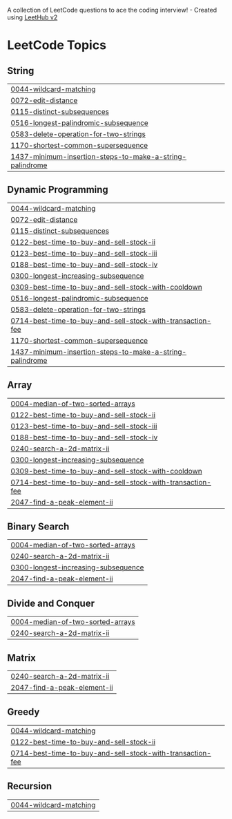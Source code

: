 A collection of LeetCode questions to ace the coding interview! - Created using [LeetHub v2](https://github.com/arunbhardwaj/LeetHub-2.0)
<!---LeetCode Topics Start-->
# LeetCode Topics
## String
|  |
| ------- |
| [0044-wildcard-matching](https://github.com/HimagiriNandan/LeetHub/tree/master/0044-wildcard-matching) |
| [0072-edit-distance](https://github.com/HimagiriNandan/LeetHub/tree/master/0072-edit-distance) |
| [0115-distinct-subsequences](https://github.com/HimagiriNandan/LeetHub/tree/master/0115-distinct-subsequences) |
| [0516-longest-palindromic-subsequence](https://github.com/HimagiriNandan/LeetHub/tree/master/0516-longest-palindromic-subsequence) |
| [0583-delete-operation-for-two-strings](https://github.com/HimagiriNandan/LeetHub/tree/master/0583-delete-operation-for-two-strings) |
| [1170-shortest-common-supersequence](https://github.com/HimagiriNandan/LeetHub/tree/master/1170-shortest-common-supersequence) |
| [1437-minimum-insertion-steps-to-make-a-string-palindrome](https://github.com/HimagiriNandan/LeetHub/tree/master/1437-minimum-insertion-steps-to-make-a-string-palindrome) |
## Dynamic Programming
|  |
| ------- |
| [0044-wildcard-matching](https://github.com/HimagiriNandan/LeetHub/tree/master/0044-wildcard-matching) |
| [0072-edit-distance](https://github.com/HimagiriNandan/LeetHub/tree/master/0072-edit-distance) |
| [0115-distinct-subsequences](https://github.com/HimagiriNandan/LeetHub/tree/master/0115-distinct-subsequences) |
| [0122-best-time-to-buy-and-sell-stock-ii](https://github.com/HimagiriNandan/LeetHub/tree/master/0122-best-time-to-buy-and-sell-stock-ii) |
| [0123-best-time-to-buy-and-sell-stock-iii](https://github.com/HimagiriNandan/LeetHub/tree/master/0123-best-time-to-buy-and-sell-stock-iii) |
| [0188-best-time-to-buy-and-sell-stock-iv](https://github.com/HimagiriNandan/LeetHub/tree/master/0188-best-time-to-buy-and-sell-stock-iv) |
| [0300-longest-increasing-subsequence](https://github.com/HimagiriNandan/LeetHub/tree/master/0300-longest-increasing-subsequence) |
| [0309-best-time-to-buy-and-sell-stock-with-cooldown](https://github.com/HimagiriNandan/LeetHub/tree/master/0309-best-time-to-buy-and-sell-stock-with-cooldown) |
| [0516-longest-palindromic-subsequence](https://github.com/HimagiriNandan/LeetHub/tree/master/0516-longest-palindromic-subsequence) |
| [0583-delete-operation-for-two-strings](https://github.com/HimagiriNandan/LeetHub/tree/master/0583-delete-operation-for-two-strings) |
| [0714-best-time-to-buy-and-sell-stock-with-transaction-fee](https://github.com/HimagiriNandan/LeetHub/tree/master/0714-best-time-to-buy-and-sell-stock-with-transaction-fee) |
| [1170-shortest-common-supersequence](https://github.com/HimagiriNandan/LeetHub/tree/master/1170-shortest-common-supersequence) |
| [1437-minimum-insertion-steps-to-make-a-string-palindrome](https://github.com/HimagiriNandan/LeetHub/tree/master/1437-minimum-insertion-steps-to-make-a-string-palindrome) |
## Array
|  |
| ------- |
| [0004-median-of-two-sorted-arrays](https://github.com/HimagiriNandan/LeetHub/tree/master/0004-median-of-two-sorted-arrays) |
| [0122-best-time-to-buy-and-sell-stock-ii](https://github.com/HimagiriNandan/LeetHub/tree/master/0122-best-time-to-buy-and-sell-stock-ii) |
| [0123-best-time-to-buy-and-sell-stock-iii](https://github.com/HimagiriNandan/LeetHub/tree/master/0123-best-time-to-buy-and-sell-stock-iii) |
| [0188-best-time-to-buy-and-sell-stock-iv](https://github.com/HimagiriNandan/LeetHub/tree/master/0188-best-time-to-buy-and-sell-stock-iv) |
| [0240-search-a-2d-matrix-ii](https://github.com/HimagiriNandan/LeetHub/tree/master/0240-search-a-2d-matrix-ii) |
| [0300-longest-increasing-subsequence](https://github.com/HimagiriNandan/LeetHub/tree/master/0300-longest-increasing-subsequence) |
| [0309-best-time-to-buy-and-sell-stock-with-cooldown](https://github.com/HimagiriNandan/LeetHub/tree/master/0309-best-time-to-buy-and-sell-stock-with-cooldown) |
| [0714-best-time-to-buy-and-sell-stock-with-transaction-fee](https://github.com/HimagiriNandan/LeetHub/tree/master/0714-best-time-to-buy-and-sell-stock-with-transaction-fee) |
| [2047-find-a-peak-element-ii](https://github.com/HimagiriNandan/LeetHub/tree/master/2047-find-a-peak-element-ii) |
## Binary Search
|  |
| ------- |
| [0004-median-of-two-sorted-arrays](https://github.com/HimagiriNandan/LeetHub/tree/master/0004-median-of-two-sorted-arrays) |
| [0240-search-a-2d-matrix-ii](https://github.com/HimagiriNandan/LeetHub/tree/master/0240-search-a-2d-matrix-ii) |
| [0300-longest-increasing-subsequence](https://github.com/HimagiriNandan/LeetHub/tree/master/0300-longest-increasing-subsequence) |
| [2047-find-a-peak-element-ii](https://github.com/HimagiriNandan/LeetHub/tree/master/2047-find-a-peak-element-ii) |
## Divide and Conquer
|  |
| ------- |
| [0004-median-of-two-sorted-arrays](https://github.com/HimagiriNandan/LeetHub/tree/master/0004-median-of-two-sorted-arrays) |
| [0240-search-a-2d-matrix-ii](https://github.com/HimagiriNandan/LeetHub/tree/master/0240-search-a-2d-matrix-ii) |
## Matrix
|  |
| ------- |
| [0240-search-a-2d-matrix-ii](https://github.com/HimagiriNandan/LeetHub/tree/master/0240-search-a-2d-matrix-ii) |
| [2047-find-a-peak-element-ii](https://github.com/HimagiriNandan/LeetHub/tree/master/2047-find-a-peak-element-ii) |
## Greedy
|  |
| ------- |
| [0044-wildcard-matching](https://github.com/HimagiriNandan/LeetHub/tree/master/0044-wildcard-matching) |
| [0122-best-time-to-buy-and-sell-stock-ii](https://github.com/HimagiriNandan/LeetHub/tree/master/0122-best-time-to-buy-and-sell-stock-ii) |
| [0714-best-time-to-buy-and-sell-stock-with-transaction-fee](https://github.com/HimagiriNandan/LeetHub/tree/master/0714-best-time-to-buy-and-sell-stock-with-transaction-fee) |
## Recursion
|  |
| ------- |
| [0044-wildcard-matching](https://github.com/HimagiriNandan/LeetHub/tree/master/0044-wildcard-matching) |
<!---LeetCode Topics End-->